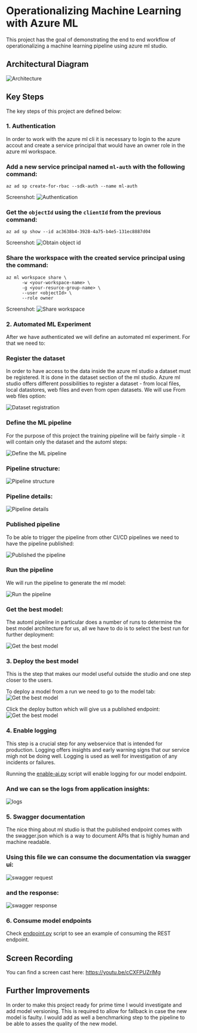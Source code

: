 # Operationalizing Machine Learning with Azure ML

This project has the goal of demonstrating the end to end workflow of operationalizing a machine learning pipeline using azure ml studio.

## Architectural Diagram

 ![Architecture](/pictures/Architecture-diagram.png)

## Key Steps
The key steps of this project are defined below:

### 1. Authentication
In order to work with the azure ml cli it is necessary to login to the azure accout and create a service principal that would have an owner role in the azure ml workspace.

### Add a new service principal named `ml-auth` with the following command:
```
az ad sp create-for-rbac --sdk-auth --name ml-auth
```
Screenshot:
![Authentication](/pictures/create-service-principal.png)

### Get the `objectId` using the `clientId` from the previous command:
```
az ad sp show --id ac3638b4-3928-4a75-b4e5-131ec8887d04
```
Screenshot:
![Obtain object id](/pictures/get-object-id.png)

### Share the workspace with the created service principal using the command:
```
az ml workspace share \ 
      -w <your-workspace-name> \ 
      -g <your-resurce-group-name> \ 
      --user <objectId> \ 
      --role owner
```
Screenshot: 
![Share workspace](/pictures/share-workspaces.png)


### 2. Automated ML Experiment
After we have authenticated we will define an automated ml experiment. For that we need to:

### Register the dataset
In order to have access to the data inside the azure ml studio a dataset must be registered. It is done in the dataset section of the ml studio. Azure ml studio offers different possibilities to register a dataset - from local files, local datastores, web files and even from open datasets. We will use From web files option: 

![Dataset registration](/pictures/dataset-registered.png)

### Define the ML pipeline
For the purpose of this project the training pipeline will be fairly simple - it will contain only the dataset and the automl steps:

![Define the ML pipeline](/pictures/pipeline-in-azure-ml-studio.png)

### Pipeline structure:
![Pipeline structure](/pictures/pipeline-structure.png)

### Pipeline details:
![Pipeline details](/pictures/pipeline-overview.png)

### Published pipeline
To be able to trigger the pipeline from other CI/CD pipelines we need to have the pipeline published:

![Published the pipeline](/pictures/published-pipeline.png)

### Run the pipeline
We will run the pipeline to generate the ml model:

![Run the pipeline](/pictures/completed-run.png)

### Get the best model:
The automl pipeline in particular does a number of runs to determine the best model architecture for us, all we have to do is to select the best run for further deployment:

![Get the best model](/pictures/completed-model.png)

### 3. Deploy the best model
This is the step that makes our model useful outside the studio and one step closer to the users.

To deploy a model from a run we need to go to the model tab:
![Get the best model](/pictures/best-model.png)

Click the deploy button which will give us a published endpoint:
![Get the best model](/pictures/deployed-model.png)

### 4. Enable logging
This step is a crucial step for any webservice that is intended for production. Logging offers insights and early warning signs that our service migh not be doing well. Logging is used as well for investigation of any incidents or failures.

Running the [enable-ai.py](enable-ai.py) script will enable logging for our model endpoint.

### And we can se the logs from application insights:
![logs](/pictures/logs-from-ai.png)

### 5. Swagger documentation

The nice thing about ml studio is that the published endpoint comes with the swagger.json which is a way to document APIs that is highly human and machine readable. 

### Using this file we can consume the documentation via swagger ui:
![swagger request](/pictures/swagger-request.png)

### and the response:
![swagger response](/pictures/swagger-request.png)

### 6. Consume model endpoints
Check [endpoint.py](endpoint.py) script to see an example of consuming the REST endpoint.

## Screen Recording
You can find a screen cast here: https://youtu.be/cCXFPUZrlMg

## Further Improvements
In order to make this project ready for prime time I would investigate and add model versioning. This is required to allow for fallback in case the new model is faulty. I would add as well a benchmarking step to the pipeline to be able to asses the quality of the new model.